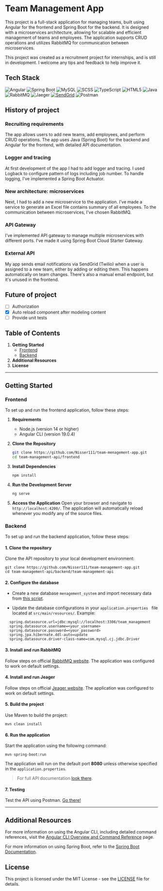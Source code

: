 # Team Management App

This project is a full-stack application for managing teams, built using Angular for the frontend and Spring Boot for the backend. It is designed with a microservices architecture, allowing for scalable and efficient management of teams and employees. The application supports CRUD operations and utilizes RabbitMQ for communication between microservices. 

This project was created as a recruitment project for internships, and is still in development. I welcome any tips and feedback to help improve it.

## Tech Stack

![Angular](https://img.shields.io/badge/-Angular-DD0031?style=flat-square&logo=angular&logoColor=white)
![Spring Boot](https://img.shields.io/badge/-Spring%20Boot-6DB33F?style=flat-square&logo=springboot&logoColor=white)
![MySQL](https://img.shields.io/badge/-MySQL-4479A1?style=flat-square&logo=mysql&logoColor=white)
![SCSS](https://img.shields.io/badge/-SCSS-CC6699?style=flat-square&logo=sass&logoColor=white)
![TypeScript](https://img.shields.io/badge/-TypeScript-007ACC?style=flat-square&logo=typescript&logoColor=white)
![HTML5](https://img.shields.io/badge/-HTML5-E34F26?style=flat-square&logo=html5&logoColor=white)
![Java](https://img.shields.io/badge/-Java-007396?style=flat-square&logo=java&logoColor=white)
![RabbitMQ](https://img.shields.io/badge/-rabbitmq-%23FF6600?style=flat&logo=rabbitmq&logoColor=white)
![Jaeger](https://img.shields.io/badge/Jaeger-FF6600style=flat&logo=Jeager&logoColor=white)
[![SendGrid](https://img.shields.io/badge/SendGrid-Email%20API-blue)](https://sendgrid.com/)
![Postman](https://img.shields.io/badge/Postman-FF6C37?style=flat-square&logo=postman&logoColor=white)


## History of project

### Recruiting requirements

The app allows users to add new teams, add employees, and perform CRUD operations. The app uses Java (Spring Boot) for the backend and Angular for the frontend, with detailed API documentation.

### Logger and tracing

At first development of the app I had to add logger and tracing. I used Logback to configure pattern of logs including job number. To handle logging, I've implemented a Spring Boot Actuator.

### New architecture: microservices

Next, I had to add a new microservice to the application. I've made a service to generate an Excel file contains summary of all employees. To the communication between microservices, I've chosen RabbitMQ.

### API Gateway

I've implemented API gateway to manage multiple microservices with different ports. I've made it using Spring Boot Cloud Starter Gateway. 

### External API 

My app sends email notifications via SendGrid (Twilio) when a user is assigned to a new team, either by adding or editing them. This happens automatically on team changes. There's also a manual email endpoint, but it's unused in the frontend.

## Future of project

- [ ] Authorization
- [x] Auto reload component after modeling content
- [ ] Provide unit tests

## Table of Contents

1. **Getting Started**
   - [Frontend](#frontend)
   - [Backend](#backend)
2. **Additional Resources**
3. **License**

---

## Getting Started

### Frontend

To set up and run the frontend application, follow these steps:

1. **Requirements**
   - Node.js (version 14 or higher)
   - Angular CLI (version 19.0.4)

2. **Clone the Repository**
    ```bash
    git clone https://github.com/Nisser111/team-menagement-app.git
    cd team-management-api/frontend
    ```

3. **Install Dependencies**
   ```bash
   npm install
   ```

4. **Run the Development Server**
   ```bash
   ng serve
   ```

5. **Access the Application**
   Open your browser and navigate to `http://localhost:4200/`. The application will automatically reload whenever you modify any of the source files.

### Backend

To set up and run the backend application, follow these steps:

#### 1. Clone the repository

Clone the API repository to your local development environment:

```shell
git clone https://github.com/Nisser111/team-management-app.git
cd team-management-api/backend/team-management-api
```

#### 2. Configure the database

- Create a new database `menagement_system` and import necessary data from [this script](/utils/database-run-script.sql).

- Update the database configurations in your `application.properties` 
  file located at `src/main/resources/`. Example:

```properties
  spring.datasource.url=jdbc:mysql://localhost:3306/team_management
  spring.datasource.username=<your_username>
  spring.datasource.password=<your_password>
  spring.jpa.hibernate.ddl-auto=update
  spring.datasource.driver-class-name=com.mysql.cj.jdbc.Driver
```

#### 3. Install and run RabbitMQ

Follow steps on official [RabbitMQ website](https://www.rabbitmq.com/docs/download). The application was configured to work on default settings.

#### 4. Install and run Jeager

Follow steps on official [Jeager website](https://www.jaegertracing.io/docs/1.6/getting-started/). The application was configured to work on default settings.

#### 5. Build the project

Use Maven to build the project:

```shell
mvn clean install
```

#### 6. Run the application

Start the application using the following command:

```shell
mvn spring-boot:run
```

The application will run on the default port **8080** unless otherwise specified in the `application.properties`.

> For full API documentation [look there](/backend/README.md). 

#### 7. Testing

Test the API using Postman. [Go there!](https://documenter.getpostman.com/view/40339448/2sAYX6ng2j)


---

## Additional Resources

For more information on using the Angular CLI, including detailed command references, visit the [Angular CLI Overview and Command Reference](https://angular.dev/tools/cli) page.

For more information on using Spring Boot, refer to the [Spring Boot Documentation](https://spring.io/projects/spring-boot).

## License

This project is licensed under the MIT License - see the [LICENSE](LICENSE) file for details.
